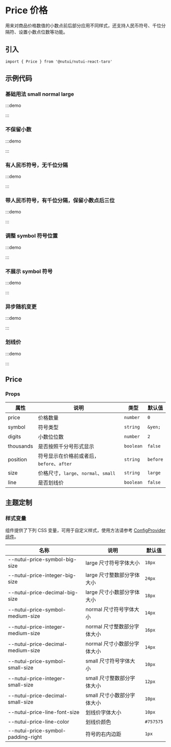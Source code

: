 # Price 价格


用来对商品价格数值的小数点前后部分应用不同样式，还支持人民币符号、千位分隔符、设置小数点位数等功能。

## 引入

```tsx
import { Price } from '@nutui/nutui-react-taro'
```

## 示例代码

### 基础用法 small normal large

:::demo

<CodeBlock src='taro/demo1.tsx'></CodeBlock>

:::

### 不保留小数

:::demo

<CodeBlock src='taro/demo2.tsx'></CodeBlock>

:::

### 有人民币符号，无千位分隔

:::demo

<CodeBlock src='taro/demo3.tsx'></CodeBlock>

:::

### 带人民币符号，有千位分隔，保留小数点后三位

:::demo

<CodeBlock src='taro/demo4.tsx'></CodeBlock>

:::

### 调整 symbol 符号位置

:::demo

<CodeBlock src='taro/demo5.tsx'></CodeBlock>

:::

### 不展示 symbol 符号

:::demo

<CodeBlock src='taro/demo6.tsx'></CodeBlock>

:::

### 异步随机变更

:::demo

<CodeBlock src='taro/demo7.tsx'></CodeBlock>

:::

### 划线价

:::demo

<CodeBlock src='taro/demo8.tsx'></CodeBlock>

:::

## Price

### Props

| 属性 | 说明 | 类型 | 默认值 |
| --- | --- | --- | --- |
| price | 价格数量 | `number` | `0` |
| symbol | 符号类型 | `string` | `&yen;` |
| digits | 小数位位数 | `number` | `2` |
| thousands | 是否按照千分号形式显示 | `boolean` | `false` |
| position | 符号显示在价格前或者后，`before`、`after` | `string` | `before` |
| size | 价格尺寸，`large`、`normal`、`small` | `string` | `large` |
| line | 是否划线价 | `boolean` | `false` |

## 主题定制

### 样式变量

组件提供了下列 CSS 变量，可用于自定义样式，使用方法请参考 [ConfigProvider 组件](#/zh-CN/component/configprovider)。

| 名称 | 说明 | 默认值 |
| --- | --- | --- |
| \--nutui-price-symbol-big-size | large 尺寸符号字体大小 | `18px` |
| \--nutui-price-integer-big-size | large 尺寸整数部分字体大小 | `24px` |
| \--nutui-price-decimal-big-size | large 尺寸小数部分字体大小 | `18px` |
| \--nutui-price-symbol-medium-size | normal 尺寸符号字体大小 | `14px` |
| \--nutui-price-integer-medium-size | normal 尺寸整数部分字体大小 | `16px` |
| \--nutui-price-decimal-medium-size | normal 尺寸小数部分字体大小 | `14px` |
| \--nutui-price-symbol-small-size | small 尺寸符号字体大小 | `10px` |
| \--nutui-price-integer-small-size | small 尺寸整数部分字体大小 | `12px` |
| \--nutui-price-decimal-small-size | small 尺寸小数部分字体大小 | `10px` |
| \--nutui-price-line-font-size | 划线价字体大小 | `10px` |
| \--nutui-price-line-color | 划线价颜色 |  `#757575` |
| \--nutui-price-symbol-padding-right | 符号的右内边距 |  `1px` |